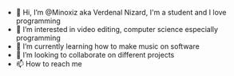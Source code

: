 - 👋 Hi, I’m @Minoxiz aka Verdenal Nizard, I'm a student and I love programming
- 👀 I’m interested in video editing, computer science especially programming
- 🌱 I’m currently learning how to make music on software
- 💞️ I’m looking to collaborate on different projects
- 📫 How to reach me

<!---
Minoxiz/Minoxiz is a ✨ special ✨ repository because its `README.md` (this file) appears on your GitHub profile.
You can click the Preview link to take a look at your changes.
--->
